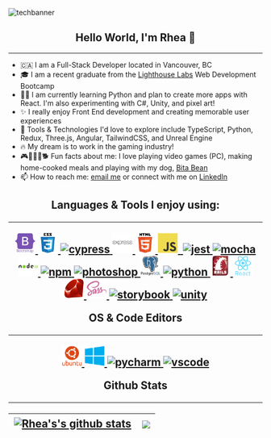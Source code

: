 ![techbanner](https://user-images.githubusercontent.com/84409001/156970064-d397d9c4-2276-4655-9a3f-b100ae68a7a7.jpeg)

<h2 align="center"> Hello World, I'm Rhea 👋</h2>

---

- 🇨🇦 I am a Full-Stack Developer located in Vancouver, BC
- 🎓 I am a recent graduate from the [Lighthouse Labs](https://www.lighthouselabs.ca/) Web Development Bootcamp
- 🌱👾 I am currently learning Python and plan to create more apps with React. I'm also experimenting with C#, Unity, and pixel art!
- ✨ I really enjoy Front End development and creating memorable user experiences
- 🧰 Tools & Technologies I'd love to explore include TypeScript, Python, Redux, Three.js, Angular, TailwindCSS, and Unreal Engine
- 🔥 My dream is to work in the gaming industry!
- 🎮👩🏻‍🍳🐕 Fun facts about me: I love playing video games (PC), making home-cooked meals and playing with my dog, [Bita Bean](https://www.instagram.com/bitabeanbb/)
- 📫 How to reach me: [email me](mailto:rheaazarraga@gmail.com) or connect with me on [LinkedIn](https://www.linkedin.com/in/rhea-azarraga/)

<h2 align="center"> Languages & Tools I enjoy using:

---

<a href="https://getbootstrap.com" target="_blank" rel="noreferrer"> <img src="https://raw.githubusercontent.com/devicons/devicon/master/icons/bootstrap/bootstrap-plain-wordmark.svg" alt="bootstrap" width="40" height="40"/> </a> 
 <a href="https://www.w3schools.com/css/" target="_blank" rel="noreferrer"> <img src="https://raw.githubusercontent.com/devicons/devicon/master/icons/css3/css3-original-wordmark.svg" alt="css3" width="40" height="40"/> </a>
<a href="https://www.cypress.io" target="_blank" rel="noreferrer"> <img src="https://raw.githubusercontent.com/simple-icons/simple-icons/6e46ec1fc23b60c8fd0d2f2ff46db82e16dbd75f/icons/cypress.svg" alt="cypress" width="40" height="40"/> 
<a href="https://expressjs.com" target="_blank" rel="noreferrer"> <img src="https://raw.githubusercontent.com/devicons/devicon/master/icons/express/express-original-wordmark.svg" alt="express" width="40" height="40"/> </a> 
<a href="https://www.w3.org/html/" target="_blank" rel="noreferrer"> <img src="https://raw.githubusercontent.com/devicons/devicon/master/icons/html5/html5-original-wordmark.svg" alt="html5" width="40" height="40"/>
<a href="https://developer.mozilla.org/en-US/docs/Web/JavaScript" target="_blank" rel="noreferrer"> <img src="https://raw.githubusercontent.com/devicons/devicon/master/icons/javascript/javascript-original.svg" alt="javascript" width="40" height="40"/> 
<a href="https://jestjs.io" target="_blank" rel="noreferrer"> <img span class="iconify" data-icon="logos:chai"></img>
<img src="https://www.vectorlogo.zone/logos/jestjsio/jestjsio-icon.svg" alt="jest" width="40" height="40"/> </a> 
<a href="https://mochajs.org" target="_blank" rel="noreferrer"> <img src="https://www.vectorlogo.zone/logos/mochajs/mochajs-icon.svg" alt="mocha" width="40" height="40"/> </a> 
<a href="https://nodejs.org" target="_blank" rel="noreferrer"> <img src="https://raw.githubusercontent.com/devicons/devicon/master/icons/nodejs/nodejs-original-wordmark.svg" alt="nodejs" width="40" height="40"/> 
<a href="https://www.npmjs.com/" target="_blank" rel="noreferrer"><img src="https://cdn.jsdelivr.net/gh/devicons/devicon/icons/npm/npm-original-wordmark.svg" alt=npm width="40" height="40"/>
<a href="https://www.adobe.com/ca/products/photoshop.html" target="_blank" rel="noreferrer" ><img src="https://cdn.jsdelivr.net/gh/devicons/devicon/icons/photoshop/photoshop-plain.svg" alt="photoshop" width="35" height="35"/>
</a>
<a href="https://www.postgresql.org" target="_blank" rel="noreferrer"> <img src="https://raw.githubusercontent.com/devicons/devicon/master/icons/postgresql/postgresql-original-wordmark.svg" alt="postgresql" width="40" height="40"/> </a>
<a href="https://www.python.org/" target="_blank" rel="noreferrer"> <img src="https://cdn.jsdelivr.net/gh/devicons/devicon/icons/python/python-original.svg" alt="python" width="40" height="40"/> </a>
<a href="https://rubyonrails.org" target="_blank" rel="noreferrer"> <img src="https://raw.githubusercontent.com/devicons/devicon/master/icons/rails/rails-original-wordmark.svg" alt="rails" width="40" height="40"/> </a>
<a href="https://reactjs.org/" target="_blank" rel="noreferrer"> <img src="https://raw.githubusercontent.com/devicons/devicon/master/icons/react/react-original-wordmark.svg" alt="react" width="40" height="40"/> </a> 
<a href="https://www.ruby-lang.org/en/" target="_blank" rel="noreferrer"> <img src="https://raw.githubusercontent.com/devicons/devicon/master/icons/ruby/ruby-original.svg" alt="ruby" width="40" height="40"/> </a> 
<a href="https://sass-lang.com" target="_blank" rel="noreferrer"> <img src="https://raw.githubusercontent.com/devicons/devicon/master/icons/sass/sass-original.svg" alt="sass" width="40" height="40"/> </a>
<a href="https://storybook.js.org/addons/@storybook/testing-react" target="_blanks" rel="noreferrer"> <img src="https://cdn.jsdelivr.net/gh/devicons/devicon/icons/storybook/storybook-original.svg" alt="storybook" width="40" height="40"/> </a>
 <a href="https://unity.com/" target="_blank" rel="noreferrer"> <img src="https://cdn.jsdelivr.net/gh/devicons/devicon/icons/unity/unity-original.svg" alt="unity" width="40" height="40"/> </a>

OS & Code Editors

---
<a href="https://ubuntu.com/" target="_blank" rel="noreferrer"> <img src="https://raw.githubusercontent.com/devicons/devicon/d00d0969292a6569d45b06d3f350f463a0107b0d/icons/ubuntu/ubuntu-plain-wordmark.svg" alt="ubuntu" width="40" height="40"/> </a> <a href="https://www.microsoft.com/en-ca/windows?r=1" target="_blank" rel="noreferrer"> <img src="https://raw.githubusercontent.com/devicons/devicon/d00d0969292a6569d45b06d3f350f463a0107b0d/icons/windows8/windows8-original.svg" alt="windows" width="40" height="40"/> </a> <a href="https://www.jetbrains.com/pycharm/" target="_blank" rel="noreferrer"> <img src="https://cdn.jsdelivr.net/gh/devicons/devicon/icons/pycharm/pycharm-original.svg" alt="pycharm" width="35" height="35"/> </a> <a href="https://code.visualstudio.com/" target="_blank" rel="noreferrer"> <img src="https://cdn.jsdelivr.net/gh/devicons/devicon/icons/vscode/vscode-original.svg" alt="vscode" width="40" height="40"/></a>


Github Stats

---

| <a href="https://github.com/Rheaazarraga/github-readme-stats"><img align="center" src="https://github-readme-stats.vercel.app/api?username=Rheaazarraga&show_icons=true&theme=jolly&hide_border=true" alt="Rhea's's github stats" /></a> | <a href="https://github.com/Rheaazarraga/github-readme-stats"><img align="center" src="https://github-readme-stats.vercel.app/api/top-langs/?username=Rheaazarraga&layout=compact&langs_count=8&theme=jolly&hide_border=true" /></a> |
| ---------------------------------------------------------------------------------------------------------------------------------------------------------------------------------------------------------------------------------------- | ------------------------------------------------------------------------------------------------------------------------------------------------------------------------------------------------------------------------------------ |

</h2>
